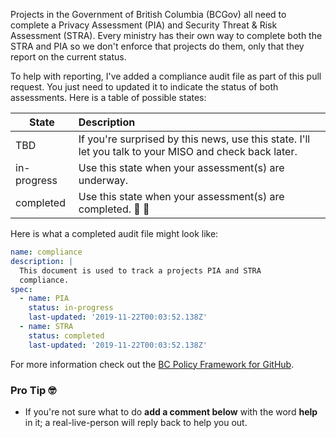 Projects in the Government of British Columbia (BCGov) all need to complete a Privacy Assessment (PIA) and Security Threat & Risk Assessment (STRA). Every ministry has their own way to complete both the STRA and PIA so we don't enforce that projects do them, only that they report on the current status.

To help with reporting, I've added a compliance audit file as part of this pull request. You just need to updated it to indicate the status of both assessments. Here is a table of possible states:

| State       | Description                                                                                            |
| ----------- | :----------------------------------------------------------------------------------------------------- |
| TBD         | If you're surprised by this news, use this state. I'll let you talk to your MISO and check back later. |
| in-progress | Use this state when your assessment(s) are underway.                                                   |
| completed   | Use this state when your assessment(s) are completed. 🙌 🎉                                            |

Here is what a completed audit file might look like:

```yaml
name: compliance
description: |
  This document is used to track a projects PIA and STRA
  compliance.
spec:
  - name: PIA
    status: in-progress
    last-updated: '2019-11-22T00:03:52.138Z'
  - name: STRA
    status: completed
    last-updated: '2019-11-22T00:03:52.138Z'
```

For more information check out the [BC Policy Framework for GitHub][1].

### Pro Tip 🤓

- If you're not sure what to do **add a comment below** with the word **help** in it; a real-live-person will reply back to help you out.

[1]: https://github.com/bcgov/BC-Policy-Framework-For-GitHub/tree/master/BC-Open-Source-Development-Employee-Guide
